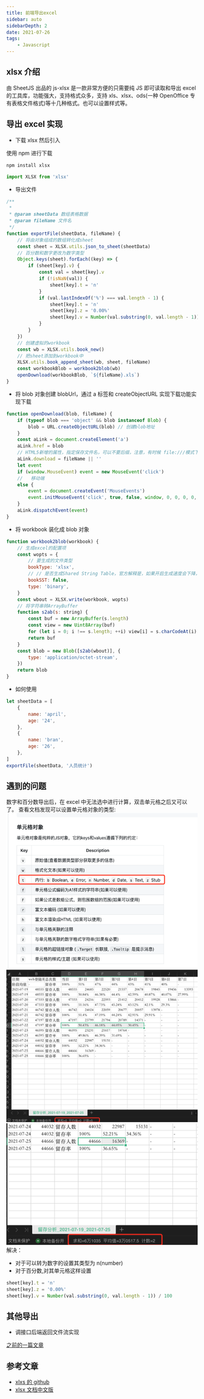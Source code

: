 ```yaml
---
title: 前端导出excel
sidebar: auto
sidebarDepth: 2
date: 2021-07-26
tags:
    - Javascript
---
```


## xlsx 介绍

由 SheetJS 出品的 js-xlsx 是一款非常方便的只需要纯 JS 即可读取和导出 excel 的工具库，功能强大，支持格式众多，支持 xls、xlsx、ods(一种 OpenOffice 专有表格文件格式)等十几种格式。也可以设置样式等。

## 导出 excel 实现

-   下载 xlsx 然后引入

使用 npm 进行下载

```
npm install xlsx
```

```js
import XLSX from 'xlsx'
```

-   导出文件

```js
/**
 *
 * @param sheetData 数组表格数据
 * @param fileName 文件名
 */
function exportFile(sheetData, fileName) {
    // 将由对象组成的数组转化成sheet
    const sheet = XLSX.utils.json_to_sheet(sheetData)
    // 百分数和数字更改为数字类型
    Object.keys(sheet).forEach((key) => {
        if (sheet[key].v) {
            const val = sheet[key].v
            if (!isNaN(val)) {
                sheet[key].t = 'n'
            }
            if (val.lastIndexOf('%') === val.length - 1) {
                sheet[key].t = 'n'
                sheet[key].z = '0.00%'
                sheet[key].v = Number(val.substring(0, val.length - 1)) / 100
            }
        }
    })
    // 创建虚拟的workbook
    const wb = XLSX.utils.book_new()
    // 把sheet添加到workbook中
    XLSX.utils.book_append_sheet(wb, sheet, fileName)
    const workbookBlob = workbook2blob(wb)
    openDownload(workbookBlob, `${fileName}.xls`)
}
```

-   将 blob 对象创建 blobUrl，通过 a 标签和 createObjectURL 实现下载功能实现下载

```js
function openDownload(blob, fileName) {
    if (typeof blob === 'object' && blob instanceof Blob) {
        blob = URL.createObjectURL(blob) // 创建blob地址
    }
    const aLink = document.createElement('a')
    aLink.href = blob
    // HTML5新增的属性，指定保存文件名，可以不要后缀，注意，有时候 file:///模式下不会生效
    aLink.download = fileName || ''
    let event
    if (window.MouseEvent) event = new MouseEvent('click')
    //   移动端
    else {
        event = document.createEvent('MouseEvents')
        event.initMouseEvent('click', true, false, window, 0, 0, 0, 0, 0, false, false, false, false, 0, null)
    }
    aLink.dispatchEvent(event)
}
```

-   将 workbook 装化成 blob 对象

```js
function workbook2blob(workbook) {
    // 生成excel的配置项
    const wopts = {
        // 要生成的文件类型
        bookType: 'xlsx',
        // // 是否生成Shared String Table，官方解释是，如果开启生成速度会下降，但在低版本IOS设备上有更好的兼容性
        bookSST: false,
        type: 'binary',
    }
    const wbout = XLSX.write(workbook, wopts)
    // 将字符串转ArrayBuffer
    function s2ab(s: string) {
        const buf = new ArrayBuffer(s.length)
        const view = new Uint8Array(buf)
        for (let i = 0; i !== s.length; ++i) view[i] = s.charCodeAt(i) & 0xff
        return buf
    }
    const blob = new Blob([s2ab(wbout)], {
        type: 'application/octet-stream',
    })
    return blob
}
```

-   如何使用

```js
let sheetData = [
    {
        name: 'april',
        age: '24',
    },
    {
        name: 'bran',
        age: '26',
    },
]
exportFile(sheetData, '人员统计')
```

## 遇到的问题

数字和百分数导出后，在 excel 中无法选中进行计算，双击单元格之后又可以了。
查看文档发现可以设置单元格对象的类型:
![文档](https://raw.githubusercontent.com/AprilTong/image/master/img/20210727104040.png)
![百分数](https://raw.githubusercontent.com/AprilTong/image/master/img/20210727103855.png)
![如图所示](https://raw.githubusercontent.com/AprilTong/image/master/img/5071627291214_.pic.jpg)
解决：

-   对于可以转为数字的设置其类型为 n(number)
-   对于百分数,对其单元格这样设置

```js
sheet[key].t = 'n'
sheet[key].z = '0.00%'
sheet[key].v = Number(val.substring(0, val.length - 1)) / 100
```

## 其他导出

-   调接口后端返回文件流实现

[之前的一篇文章](https://juejin.cn/post/6869668613105090567)

## 参考文章

-   [xlxs 的 github](https://github.com/SheetJS/sheetjs)
-   [xlsx 文档中文版](https://github.com/rockboom/SheetJS-docs-zh-CN)
